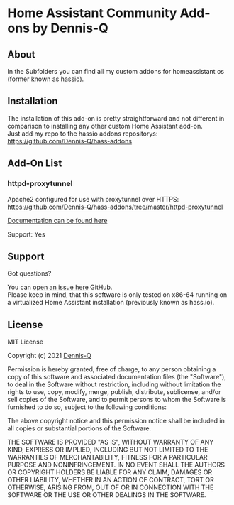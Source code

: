# Home Assistant Community Add-ons by Dennis-Q

## About

In the Subfolders you can find all my custom addons for homeassistant os (former known as hassio).

## Installation

The installation of this add-on is pretty straightforward and not different in comparison to installing any other custom Home Assistant add-on.<br /> 
Just add my repo to the hassio addons repositorys: https://github.com/Dennis-Q/hass-addons

## Add-On List

### httpd-proxytunnel
Apache2 configured for use with proxytunnel over HTTPS: https://github.com/Dennis-Q/hass-addons/tree/master/httpd-proxytunnel

[Documentation can be found here][documentation]

Support: Yes

## Support

Got questions?

You can [open an issue here][issue] GitHub. <br /> 
Please keep in mind, that this software is only tested on x86-64 running on a virtualized Home Assistant installation (previously known as hass.io).

## License

MIT License

Copyright (c) 2021 [Dennis-Q]

Permission is hereby granted, free of charge, to any person obtaining a copy
of this software and associated documentation files (the "Software"), to deal
in the Software without restriction, including without limitation the rights
to use, copy, modify, merge, publish, distribute, sublicense, and/or sell
copies of the Software, and to permit persons to whom the Software is
furnished to do so, subject to the following conditions:

The above copyright notice and this permission notice shall be included in all
copies or substantial portions of the Software.

THE SOFTWARE IS PROVIDED "AS IS", WITHOUT WARRANTY OF ANY KIND, EXPRESS OR
IMPLIED, INCLUDING BUT NOT LIMITED TO THE WARRANTIES OF MERCHANTABILITY,
FITNESS FOR A PARTICULAR PURPOSE AND NONINFRINGEMENT. IN NO EVENT SHALL THE
AUTHORS OR COPYRIGHT HOLDERS BE LIABLE FOR ANY CLAIM, DAMAGES OR OTHER
LIABILITY, WHETHER IN AN ACTION OF CONTRACT, TORT OR OTHERWISE, ARISING FROM,
OUT OF OR IN CONNECTION WITH THE SOFTWARE OR THE USE OR OTHER DEALINGS IN THE
SOFTWARE.

[Dennis-Q]: https://github.com/Dennis-Q/
[issue]: https://github.com/Dennis-Q/hass-addons/issues
[documentation]: https://github.com/Dennis-Q/hass-addons/blob/main/httpd-proxytunnel/DOCS.md
